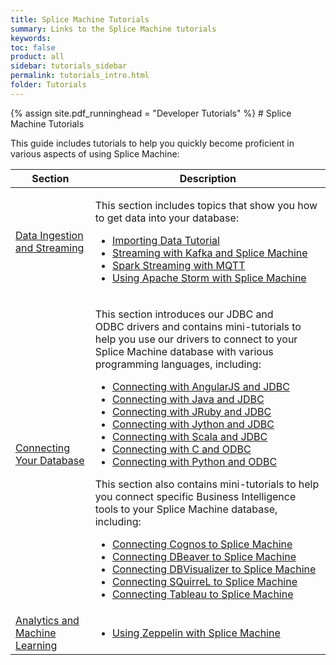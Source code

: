 ```yaml
---
title: Splice Machine Tutorials
summary: Links to the Splice Machine tutorials
keywords:
toc: false
product: all
sidebar: tutorials_sidebar
permalink: tutorials_intro.html
folder: Tutorials
---
```

<section>
<div class="TopicContent" data-swiftype-index="true" markdown="1">
{% assign site.pdf_runninghead = "Developer Tutorials" %}
# Splice Machine Tutorials

This guide includes tutorials to help you quickly become proficient in
various aspects of using Splice Machine:

<table summary="Table of descriptions of and links to the sections in this chapter.&#xA;">
                <col />
                <col />
                <thead>
                    <tr>
                        <th>Section</th>
                        <th>Description</th>
                    </tr>
                </thead>
                <tbody>
                    <tr>
                        <td><a href="tutorials_ingest_intro.html">Data Ingestion and Streaming</a>
                        </td>
                        <td>
                            <p>This section includes topics that show you how to get data into your database:</p>
                            <ul class="bullet">
                                <li><a href="tutorials_ingest_importoverview.html">Importing Data Tutorial</a>
                                </li>
                                <li><a href="tutorials_ingest_kafkaproducer.html">Streaming with Kafka and Splice Machine</a>
                                </li>
                                <li><a href="tutorials_ingest_mqttSpark.html">Spark Streaming with MQTT</a>
                                </li>
                                <li><a href="tutorials_ingest_storm.html">Using Apache Storm with Splice Machine</a>
                                </li>
                            </ul>
                        </td>
                    </tr>
                    <tr>
                        <td><a href="tutorials_connect_intro.html">Connecting Your Database</a>
                        </td>
                        <td>
                            <p>This section introduces our JDBC and ODBC drivers and contains mini-tutorials to help you use our drivers to connect to your Splice Machine database with various programming languages, including:</p>
                            <ul class="bullet">
                                <li><a href="tutorials_connect_angular.html">Connecting with AngularJS and JDBC</a>
                                </li>
                                <li><a href="tutorials_connect_java.html">Connecting with Java and JDBC</a>
                                </li>
                                <li><a href="tutorials_connect_jruby.html">Connecting with JRuby and JDBC</a>
                                </li>
                                <li><a href="tutorials_connect_jython.html">Connecting with Jython and JDBC</a>
                                </li>
                                <li><a href="tutorials_connect_scala.html">Connecting with Scala and JDBC</a>
                                </li>
                                <li><a href="tutorials_connect_odbcc.html">Connecting with C and ODBC</a>
                                </li>
                                <li><a href="tutorials_connect_python.html">Connecting with Python and ODBC</a>
                                </li>
                            </ul>
                            <p>This section also contains mini-tutorials to help you connect specific Business Intelligence tools to your Splice Machine database, including:</p>
                            <ul class="bullet">
                                <li><a href="tutorials_connect_cognos.html">Connecting Cognos to Splice Machine</a>
                                </li>
                                <li><a href="tutorials_connect_dbeaver.html">Connecting DBeaver to Splice Machine</a>
                                </li>
                                <li><a href="tutorials_connect_dbvisualizer.html">Connecting DBVisualizer to Splice Machine</a>
                                </li>
                                <li><a href="tutorials_connect_squirrel.html">Connecting SQuirreL to Splice Machine</a>
                                </li>
                                <li><a href="tutorials_connect_tableau.html">Connecting Tableau to Splice Machine</a>
                                </li>
                            </ul>
                        </td>
                    </tr>
                    <tr>
                        <td><a href="tutorials_ml_intro.html">Analytics and Machine Learning</a>
                        </td>
                        <td>
                            <ul class="bullet">
                                <li><a href="tutorials_ml_zeppelin.html">Using Zeppelin with Splice Machine</a>
                                </li>
                            </ul>
                        </td>
                    </tr>
                </tbody>
            </table>
</div>
</section>
